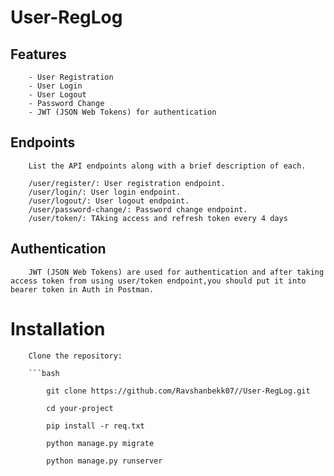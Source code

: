 # User-RegLog

## Features

        - User Registration
        - User Login
        - User Logout
        - Password Change
        - JWT (JSON Web Tokens) for authentication

## Endpoints
        List the API endpoints along with a brief description of each.

        /user/register/: User registration endpoint.
        /user/login/: User login endpoint.
        /user/logout/: User logout endpoint.
        /user/password-change/: Password change endpoint.
        /user/token/: TAking access and refresh token every 4 days
## Authentication
        JWT (JSON Web Tokens) are used for authentication and after taking access token from using user/token endpoint,you should put it into bearer token in Auth in Postman.

# Installation

        Clone the repository:

        ```bash
        
            git clone https://github.com/Ravshanbekk07//User-RegLog.git

            cd your-project

            pip install -r req.txt

            python manage.py migrate

            python manage.py runserver




